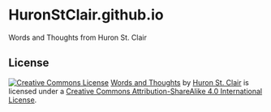 # HuronStClair.github.io
Words and Thoughts from Huron St. Clair

## License

[![Creative Commons License](https://i.creativecommons.org/l/by-sa/4.0/88x31.png)](http://creativecommons.org/licenses/by-sa/4.0/) [Words and Thoughts](https://www.huronstclair.com) by [Huron St. Clair](https://www.huronstclair.com) is licensed under a  [Creative Commons Attribution-ShareAlike 4.0 International License](http://creativecommons.org/licenses/by-sa/4.0/).
